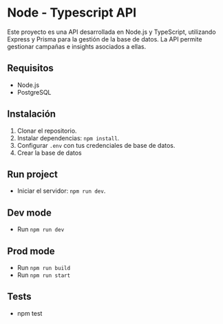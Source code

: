 # Node - Typescript API

Este proyecto es una API desarrollada en Node.js y TypeScript, utilizando Express y Prisma para la gestión de la base de datos. La API permite gestionar campañas e insights asociados a ellas.

## Requisitos
- Node.js
- PostgreSQL

## Instalación
1. Clonar el repositorio.
2. Instalar dependencias: `npm install`.
3. Configurar `.env` con tus credenciales de base de datos.
4. Crear la base de datos

## Run project
- Iniciar el servidor: `npm run dev`.

## Dev mode
- Run `npm run dev`

## Prod mode
- Run `npm run build`
- Run `npm run start`

## Tests
- npm test



